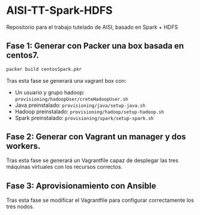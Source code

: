 # AISI-TT-Spark-HDFS
Repositorio para el trabajo tutelado de AISI, basado en Spark + HDFS

## Fase 1: Generar con Packer una box basada en centos7.

``` sh
packer build centosSpark.pkr 
```

Tras esta fase se generará una vagrant box con:

 - Un usuario y grupo hadoop: `provisioning/hadoopUser/creteHadoopUser.sh`
 - Java preinstalado: `provisioning/java/setup-java.sh`
 - Hadoop preinstalado: `provisioning/hadoop/setup-hadoop.sh`
 - Spark preinstalado: `provisioning/spark/setup-spark.sh`

## Fase 2: Generar con Vagrant un manager y dos workers.

Tras esta fase se generará un Vagrantfile capaz de desplegar las tres máquinas virtuales con los recursos correctos.

## Fase 3: Aprovisionamiento con Ansible

Tras esta fase se modificar el Vagrantfile para configurar correctamente los tres nodos.